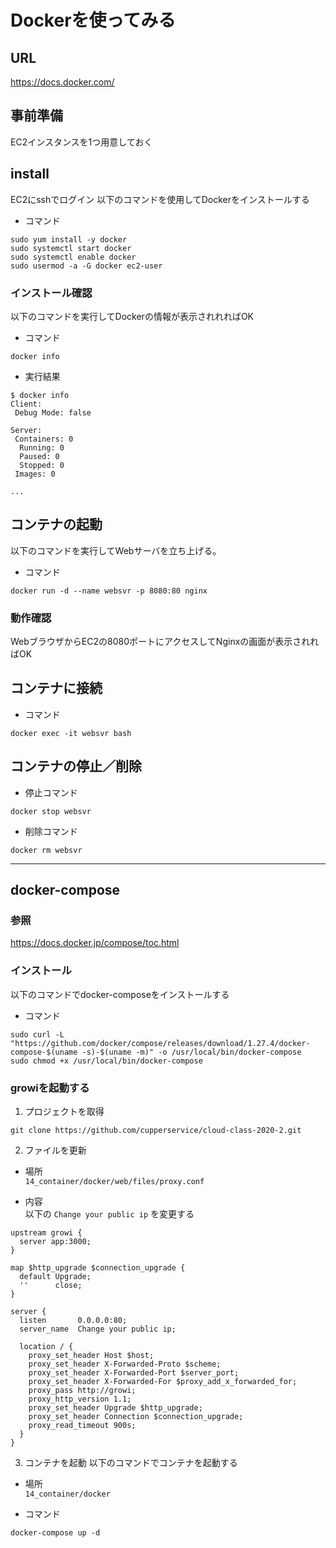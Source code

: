 # Dockerを使ってみる
## URL
https://docs.docker.com/

## 事前準備
EC2インスタンスを1つ用意しておく

## install
EC2にsshでログイン
以下のコマンドを使用してDockerをインストールする

* コマンド
```
sudo yum install -y docker
sudo systemctl start docker
sudo systemctl enable docker
sudo usermod -a -G docker ec2-user
```

### インストール確認
以下のコマンドを実行してDockerの情報が表示されれればOK

* コマンド
```
docker info
```

* 実行結果
```
$ docker info
Client:
 Debug Mode: false

Server:
 Containers: 0
  Running: 0
  Paused: 0
  Stopped: 0
 Images: 0

...

```

## コンテナの起動
以下のコマンドを実行してWebサーバを立ち上げる。

* コマンド
```
docker run -d --name websvr -p 8080:80 nginx
```

### 動作確認
WebブラウザからEC2の8080ポートにアクセスしてNginxの画面が表示されればOK

## コンテナに接続

* コマンド
```
docker exec -it websvr bash
```

## コンテナの停止／削除
* 停止コマンド
```
docker stop websvr
```

* 削除コマンド
```
docker rm websvr
```

-----

## docker-compose

### 参照
https://docs.docker.jp/compose/toc.html

### インストール
以下のコマンドでdocker-composeをインストールする

* コマンド
```
sudo curl -L "https://github.com/docker/compose/releases/download/1.27.4/docker-compose-$(uname -s)-$(uname -m)" -o /usr/local/bin/docker-compose
sudo chmod +x /usr/local/bin/docker-compose
```

### growiを起動する
1. プロジェクトを取得
```
git clone https://github.com/cupperservice/cloud-class-2020-2.git
```

2. ファイルを更新
* 場所  
`14_container/docker/web/files/proxy.conf`

* 内容  
以下の `Change your public ip` を変更する

```
upstream growi {
  server app:3000;
}

map $http_upgrade $connection_upgrade {
  default Upgrade;
  ''      close;
}

server {
  listen       0.0.0.0:80;
  server_name  Change your public ip;

  location / {
    proxy_set_header Host $host;
    proxy_set_header X-Forwarded-Proto $scheme;
    proxy_set_header X-Forwarded-Port $server_port;
    proxy_set_header X-Forwarded-For $proxy_add_x_forwarded_for;
    proxy_pass http://growi;
    proxy_http_version 1.1;
    proxy_set_header Upgrade $http_upgrade;
    proxy_set_header Connection $connection_upgrade;
    proxy_read_timeout 900s;
  }
}
```

3. コンテナを起動
以下のコマンドでコンテナを起動する

* 場所  
`14_container/docker`

* コマンド
```
docker-compose up -d
```
